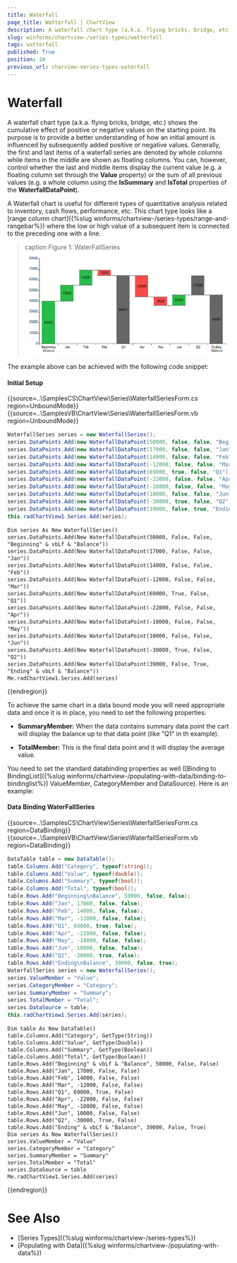 ```yaml
---
title: Waterfall
page_title: Watterfall | ChartView
description: A waterfall chart type (a.k.a. flying bricks, bridge, etc.) shows the cumulative effect of positive or negative values on the starting point
slug: winforms/chartview-/series-types/watterfall
tags: watterfall
published: True
position: 18
previous_url: charview-series-types-waterfall
---
```


# Waterfall

A waterfall chart type (a.k.a. flying bricks, bridge, etc.) shows the cumulative effect of positive or negative values on the starting point. Its purpose is to provide a better understanding of how an initial amount is influenced by subsequently added positive or negative values. Generally, the first and last items of a waterfall series are denoted by whole columns while items in the middle are shown as floating columns. You can, however, control whether the last and middle items display the current value (e.g. a floating column set through the __Value__ property) or the sum of all previous values (e.g. a whole column using the __IsSummary__ and __IsTotal__ properties of the __WaterfallDataPoint__). 

A Waterfall chart is useful for different types of quantitative analysis related to inventory, cash flows, performance, etc. This chart type looks like a [range column chart]({%slug winforms/chartview-/series-types/range-and-rangebar%}) where the low  or high value of a subsequent item is connected to the preceding one with a line. 

>caption Figure 1: WaterFallSeries
![charview-series-types-waterfall 001](images/charview-series-types-waterfall001.png)

The example above can be achieved with the following code snippet:  

#### Initial Setup

{{source=..\SamplesCS\ChartView\Series\WaterfallSeriesForm.cs region=UnboundMode}} 
{{source=..\SamplesVB\ChartView\Series\WaterfallSeriesForm.vb region=UnboundMode}} 

````C#
WaterfallSeries series = new WaterfallSeries();
series.DataPoints.Add(new WaterfallDataPoint(50000, false, false, "Beginning\nBalance"));
series.DataPoints.Add(new WaterfallDataPoint(17000, false, false, "Jan"));
series.DataPoints.Add(new WaterfallDataPoint(14000, false, false, "Feb"));
series.DataPoints.Add(new WaterfallDataPoint(-12000, false, false, "Mar"));
series.DataPoints.Add(new WaterfallDataPoint(69000, true, false, "Q1"));
series.DataPoints.Add(new WaterfallDataPoint(-22000, false, false, "Apr"));
series.DataPoints.Add(new WaterfallDataPoint(-18000, false, false, "May"));
series.DataPoints.Add(new WaterfallDataPoint(10000, false, false, "Jun"));
series.DataPoints.Add(new WaterfallDataPoint(-30000, true, false, "Q2"));
series.DataPoints.Add(new WaterfallDataPoint(39000, false, true, "Ending\nBalance"));
this.radChartView1.Series.Add(series);

````
````VB.NET
Dim series As New WaterfallSeries()
series.DataPoints.Add(New WaterfallDataPoint(50000, False, False, "Beginning" & vbLf & "Balance"))
series.DataPoints.Add(New WaterfallDataPoint(17000, False, False, "Jan"))
series.DataPoints.Add(New WaterfallDataPoint(14000, False, False, "Feb"))
series.DataPoints.Add(New WaterfallDataPoint(-12000, False, False, "Mar"))
series.DataPoints.Add(New WaterfallDataPoint(69000, True, False, "Q1"))
series.DataPoints.Add(New WaterfallDataPoint(-22000, False, False, "Apr"))
series.DataPoints.Add(New WaterfallDataPoint(-18000, False, False, "May"))
series.DataPoints.Add(New WaterfallDataPoint(10000, False, False, "Jun"))
series.DataPoints.Add(New WaterfallDataPoint(-30000, True, False, "Q2"))
series.DataPoints.Add(New WaterfallDataPoint(39000, False, True, "Ending" & vbLf & "Balance"))
Me.radChartView1.Series.Add(series)

````

{{endregion}}

To achieve the same chart in a data bound mode you will need appropriate data and once it is in place, you need to set the following properties:

* __SummaryMember:__ When the data contains summary data point the cart will display the balance up to that data point (like "Q1" in th example).

* __TotalMember:__ This is the final data point and it will display the average value.

You need to set the standard databinding properties as well ([Binding to BindingList]({%slug winforms/chartview-/populating-with-data/binding-to-bindinglist%}) ValueMember, CategoryMember and DataSource). Here is an example: 

#### Data Binding WaterFallSeries

{{source=..\SamplesCS\ChartView\Series\WaterfallSeriesForm.cs region=DataBinding}} 
{{source=..\SamplesVB\ChartView\Series\WaterfallSeriesForm.vb region=DataBinding}} 

````C#
DataTable table = new DataTable();
table.Columns.Add("Category", typeof(string));
table.Columns.Add("Value", typeof(double));
table.Columns.Add("Summary", typeof(bool));
table.Columns.Add("Total", typeof(bool));
table.Rows.Add("Beginning\nBalance", 50000, false, false);
table.Rows.Add("Jan", 17000, false, false);
table.Rows.Add("Feb", 14000, false, false);
table.Rows.Add("Mar", -12000, false, false);
table.Rows.Add("Q1", 69000, true, false);
table.Rows.Add("Apr", -22000, false, false);
table.Rows.Add("May", -18000, false, false);
table.Rows.Add("Jun", 10000, false, false);
table.Rows.Add("Q2", -30000, true, false);
table.Rows.Add("Ending\nBalance", 39000, false, true);
WaterfallSeries series = new WaterfallSeries();
series.ValueMember = "Value";
series.CategoryMember = "Category";
series.SummaryMember = "Summary";
series.TotalMember = "Total";
series.DataSource = table;
this.radChartView1.Series.Add(series);

````
````VB.NET
Dim table As New DataTable()
table.Columns.Add("Category", GetType(String))
table.Columns.Add("Value", GetType(Double))
table.Columns.Add("Summary", GetType(Boolean))
table.Columns.Add("Total", GetType(Boolean))
table.Rows.Add("Beginning" & vbLf & "Balance", 50000, False, False)
table.Rows.Add("Jan", 17000, False, False)
table.Rows.Add("Feb", 14000, False, False)
table.Rows.Add("Mar", -12000, False, False)
table.Rows.Add("Q1", 69000, True, False)
table.Rows.Add("Apr", -22000, False, False)
table.Rows.Add("May", -18000, False, False)
table.Rows.Add("Jun", 10000, False, False)
table.Rows.Add("Q2", -30000, True, False)
table.Rows.Add("Ending" & vbLf & "Balance", 39000, False, True)
Dim series As New WaterfallSeries()
series.ValueMember = "Value"
series.CategoryMember = "Category"
series.SummaryMember = "Summary"
series.TotalMember = "Total"
series.DataSource = table
Me.radChartView1.Series.Add(series)

````

{{endregion}}

# See Also

* [Series Types]({%slug winforms/chartview-/series-types%})
* [Populating with Data]({%slug winforms/chartview-/populating-with-data%})


